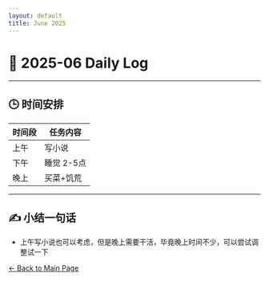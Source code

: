 ```yaml
---
layout: default
title: June 2025
---
```


# 📅 2025-06  Daily Log



---
## 🕒 时间安排

| 时间段 | 任务内容 |
|--------|----------| 
| 上午 | 写小说|
| 下午 | 睡觉 2-5点 | 
| 晚上 | 买菜+饥荒 |



---

## ✍️ 小结一句话
- 上午写小说也可以考虑，但是晚上需要干活，毕竟晚上时间不少，可以尝试调整试一下


[← Back to Main Page](/index.md)
 


